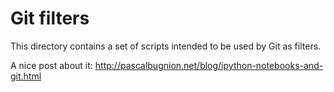 # Git filters

This directory contains a set of scripts intended to be used by Git as filters.

A nice post about it: http://pascalbugnion.net/blog/ipython-notebooks-and-git.html
